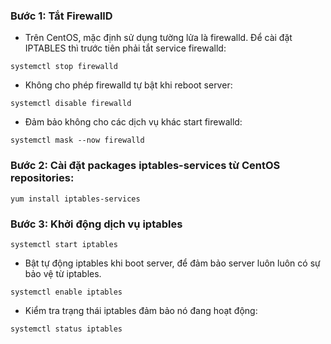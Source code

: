 ### Bước 1: Tắt FirewallD

- Trên CentOS, mặc định sử dụng tường lửa là firewalld. Để cài đặt IPTABLES thì trước tiên phải tắt service firewalld:

```
systemctl stop firewalld
```

- Không cho phép firewalld tự bật khi reboot server:

```
systemctl disable firewalld
```

- Đảm bảo không cho các dịch vụ khác start firewalld:

```
systemctl mask --now firewalld
```

### Bước 2: Cài đặt packages iptables-services từ CentOS repositories:

```
yum install iptables-services
```
 
### Bước 3: Khởi động dịch vụ iptables

```
systemctl start iptables
```

- Bật tự động iptables khi boot server, để đảm bảo server luôn luôn có sự bảo vệ từ iptables.

```
systemctl enable iptables
```

- Kiểm tra trạng thái iptables đảm bảo nó đang hoạt động:

```
systemctl status iptables
```

